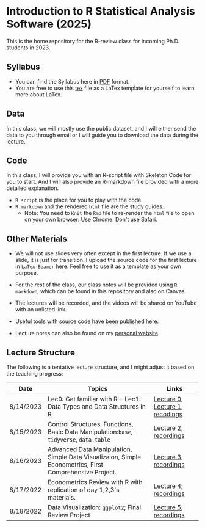 # Introduction to R Statistical Analysis Software (2025)

This is the home repository for the R-review class for incoming Ph.D. students in 2023.

## Syllabus

* You can find the Syllabus here in [PDF](https://github.com/lfr00154/R-review2023/blob/8ba9ba6d2108ba6c7db39e7d1df0fbe95722aacc/syllabus/syllabus.pdf) format. 
* You are free to use this [tex](https://github.com/lfr00154/R-review2023/blob/8ba9ba6d2108ba6c7db39e7d1df0fbe95722aacc/syllabus/syllabus.tex) file as a LaTex template for yourself to learn more about LaTex.

## Data

In this class, we will mostly use the public dataset, and I will either send the data to you through email or I will guide you to download the data during the lecture. 

## Code

In this class, I will provide you with an R-script file with Skeleton Code for you to start. And I will also provide an R-markdown file provided with a more detailed explanation. 

- `R script` is the place for you to play with the code.
- `R markdown` and the rendered `html` file are the study guides.
  - Note: You need to `Knit` the `Rmd` file to re-render the `html` file to open on your own browser: Use Chrome. Don't use Safari. 

## Other Materials

* We will not use slides very often except in the first lecture. If we use a slide, it is just for transition. I upload the source code for the first lecture in `LaTex-Beamer` [here](welcome_slides). Feel free to use it as a template as your own purpose.

* For the rest of the class, our class notes will be provided using `R markdown`, which can be found in this repository and also on Canvas.

* The lectures will be recorded, and the videos will be shared on YouTube with an unlisted link.

* Useful tools with source code have been published [here](useful_tools).
  
* Lecture notes can also be found on my [personal website](https://www.lifengren.com/lec0.html).


## Lecture Structure

The following is a tentative lecture structure, and I might adjust it based on the teaching progress:

| Date       | Topics                                                                                       |Links|
|------------|----------------------------------------------------------------------------------------------|-----|
| 8/14/2023  | Lec0: Get familiar with R + Lec1: Data Types and Data Structures in R |[Lecture 0](lec0), [Lecture 1](lec1), [recodings](https://umn.zoom.us/rec/share/5avWqVVmn51rtV_C8Rf0ZYAD_j7pyOJh7WxYB2Kfp_ZqpwJwltKv4v-hAEAgHl0G.Ce3VclOKm7g0DaDc?startTime=1692038050000)|
| 8/15/2023  | Control Structures, Functions, Basic Data Manipulation:`base`, `tidyverse`, `data.table`| [Lecture 2](lec2), [recordings](https://umn.zoom.us/rec/share/DNRKiX2h0x0AEycLhMdBAA0vb5u2EcZbnjXWncMkM6a45CpQwhtNoTw8XMgLy9TZ.wzBk0BFN1EFR7kuB?startTime=1692122851000)|
| 8/16/2023  | Advanced Data Manipulation, Simple Data Visualizaion, Simple Econometrics, First Comprehensive Project.|[Lecture 3](lec3), [recordings](https://umn.zoom.us/rec/share/3EtxaGYfwEYklZZ-CB9gKm0SK650d8EsBm2Lj2pxZrrqRFwWDvEwmACnOuCy_yRy.iOoioxiYNGQkKtBb?startTime=1692209066000)|
| 8/17/2022  | Econometrics Review with R with replication of day 1,2,3's materials.                        |[Lecture 4](lec4); [recordings](https://umn.zoom.us/rec/play/OSfTXx4CqvmQjymhXtevrGfl16kW-gZSwPv1HHXbrtV_X4DrMVCJvU3jovUTACfDu7m8uLd7bSsF2X6c.slVdieDfwGkqv7SW?autoplay=true&startTime=1692295717000)|
| 8/18/2022  | Data Visualization: `ggplot2`; Final Review Project                                            |[Lecture 5](lec5); [recordings](https://umn.zoom.us/rec/play/i4l9MpAKRXaCLZ1QN71i_CXnfgYNPL-oCDY93s5oH30WsuhzkQLuZ4fSfCGk1jCbuI7CkEVE9drFQv7g.tI116Gl7Q3PTvbNC?autoplay=true&startTime=1692382029000)|

